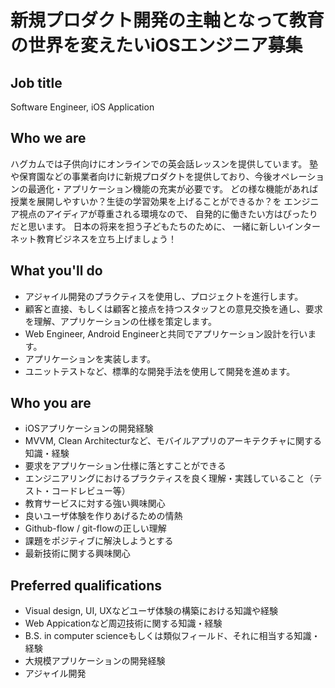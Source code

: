 # 新規プロダクト開発の主軸となって教育の世界を変えたいiOSエンジニア募集

## Job title
Software Engineer, iOS Application

## Who we are
ハグカムでは子供向けにオンラインでの英会話レッスンを提供しています。
塾や保育園などの事業者向けに新規プロダクトを提供しており、今後オペレーションの最適化・アプリケーション機能の充実が必要です。
どの様な機能があれば授業を展開しやすいか？生徒の学習効果を上げることができるか？を
エンジニア視点のアイディアが尊重される環境なので、 自発的に働きたい方はぴったりだと思います。
日本の将来を担う子どもたちのために、 一緒に新しいインターネット教育ビジネスを立ち上げましょう！

## What you'll do
- アジャイル開発のプラクティスを使用し、プロジェクトを進行します。
- 顧客と直接、もしくは顧客と接点を持つスタッフとの意見交換を通し、要求を理解、アプリケーションの仕様を策定します。
- Web Engineer, Android Engineerと共同でアプリケーション設計を行います。
- アプリケーションを実装します。
- ユニットテストなど、標準的な開発手法を使用して開発を進めます。

## Who you are
- iOSアプリケーションの開発経験
- MVVM, Clean Architecturなど、モバイルアプリのアーキテクチャに関する知識・経験
- 要求をアプリケーション仕様に落とすことができる
- エンジニアリングにおけるプラクティスを良く理解・実践していること（テスト・コードレビュー等）
- 教育サービスに対する強い興味関心
- 良いユーザ体験を作りあげるための情熱
- Github-flow / git-flowの正しい理解
- 課題をポジティブに解決しようとする
- 最新技術に関する興味関心

## Preferred qualifications
- Visual design, UI, UXなどユーザ体験の構築における知識や経験
- Web Appicationなど周辺技術に関する知識・経験
- B.S. in computer scienceもしくは類似フィールド、それに相当する知識・経験
- 大規模アプリケーションの開発経験
- アジャイル開発
